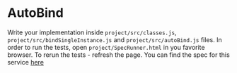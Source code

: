 # AutoBind 

Write your implementation inside `project/src/classes.js`, `project/src/bindSingleInstance.js` and `project/src/autoBind.js` files. 
In order to run the tests, open `project/SpecRunner.html` in you favorite browser. To rerun the tests - refresh the page. 
You can find the spec for this service [here](https://eranamar.herokuapp.com/workshop_js.html)
 
